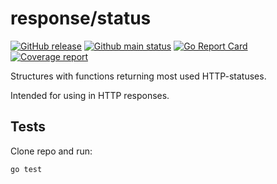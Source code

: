 # response/status

[![GitHub release][Release img]][Release src] [![Github main status][Github main status badge]][Github main status src] [![Go Report Card][Go Report Card badge]][Go Report Card src] [![Coverage report][Codecov report badge]][Codecov report src]

Structures with functions returning most used HTTP-statuses.

Intended for using in HTTP responses.

## Tests
Clone repo and run:
```shell
go test
```

[Release img]: https://img.shields.io/github/v/tag/nafigator/http?logo=github&labelColor=333&color=teal&filter=response/status*
[Release src]: https://github.com/nafigator/http/tree/main/response/status
[Github main status src]: https://github.com/nafigator/http/tree/main/reponse/status
[Github main status badge]: https://github.com/nafigator/http/actions/workflows/go.yml/badge.svg?branch=main
[Go Report Card src]: https://goreportcard.com/report/github.com/nafigator/http/reponse/status
[Go Report Card badge]: https://goreportcard.com/badge/github.com/nafigator/http/response/status
[Codecov report src]: https://app.codecov.io/gh/nafigator/http/tree/main
[Codecov report badge]: https://codecov.io/gh/nafigator/http/branch/main/graph/badge.svg
